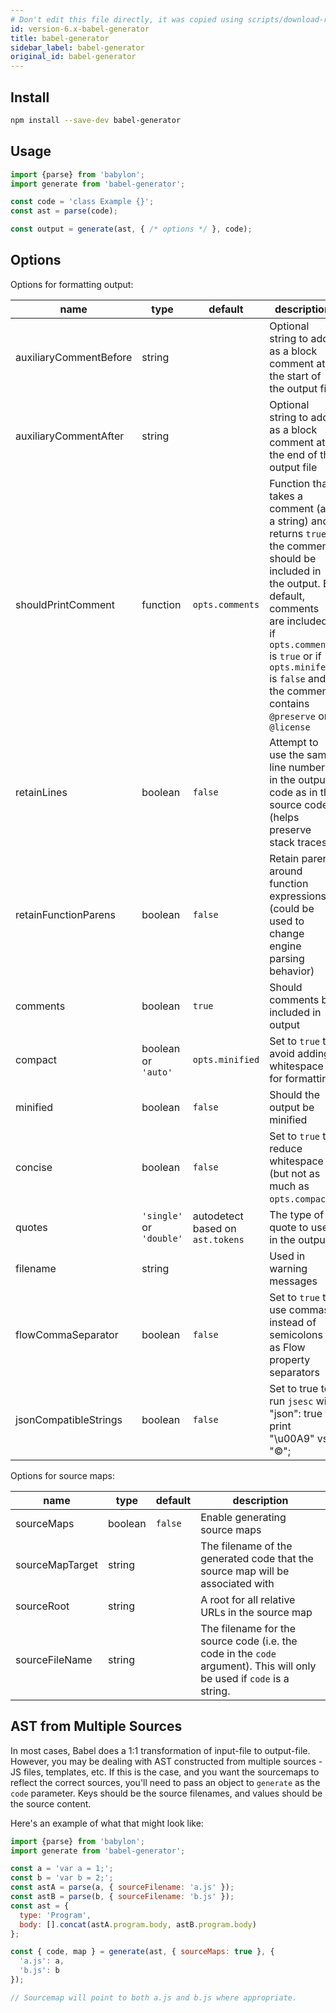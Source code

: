```yaml
---
# Don't edit this file directly, it was copied using scripts/download-readmes.js: 
id: version-6.x-babel-generator
title: babel-generator
sidebar_label: babel-generator
original_id: babel-generator
---
```


## Install

```sh
npm install --save-dev babel-generator
```

## Usage

```js
import {parse} from 'babylon';
import generate from 'babel-generator';

const code = 'class Example {}';
const ast = parse(code);

const output = generate(ast, { /* options */ }, code);
```

## Options

Options for formatting output:

name                   | type     | default         | description
-----------------------|----------|-----------------|--------------------------------------------------------------------------
auxiliaryCommentBefore | string   |                 | Optional string to add as a block comment at the start of the output file
auxiliaryCommentAfter  | string   |                 | Optional string to add as a block comment at the end of the output file
shouldPrintComment     | function | `opts.comments` | Function that takes a comment (as a string) and returns `true` if the comment should be included in the output.  By default, comments are included if `opts.comments` is `true` or if `opts.minifed` is `false` and the comment contains `@preserve` or `@license`
retainLines            | boolean  | `false`         | Attempt to use the same line numbers in the output code as in the source code (helps preserve stack traces)
retainFunctionParens   | boolean  | `false`         | Retain parens around function expressions (could be used to change engine parsing behavior)
comments               | boolean  | `true`          | Should comments be included in output
compact                | boolean or `'auto'` | `opts.minified` | Set to `true` to avoid adding whitespace for formatting
minified               | boolean  | `false`         | Should the output be minified
concise                | boolean  | `false`         | Set to `true` to reduce whitespace (but not as much as `opts.compact`)
quotes                 | `'single'` or `'double'` | autodetect based on `ast.tokens` | The type of quote to use in the output
filename               | string   |                 | Used in warning messages
flowCommaSeparator     | boolean  | `false`         | Set to `true` to use commas instead of semicolons as Flow property separators
jsonCompatibleStrings  | boolean  | `false`         | Set to true to run `jsesc` with "json": true to print "\u00A9" vs. "©";

Options for source maps:

name                   | type     | default         | description
-----------------------|----------|-----------------|--------------------------------------------------------------------------
sourceMaps             | boolean  | `false`         | Enable generating source maps
sourceMapTarget        | string   |                 | The filename of the generated code that the source map will be associated with
sourceRoot             | string   |                 | A root for all relative URLs in the source map
sourceFileName         | string   |                 | The filename for the source code (i.e. the code in the `code` argument).  This will only be used if `code` is a string.

## AST from Multiple Sources

In most cases, Babel does a 1:1 transformation of input-file to output-file.  However,
you may be dealing with AST constructed from multiple sources - JS files, templates, etc.
If this is the case, and you want the sourcemaps to reflect the correct sources, you'll need
to pass an object to `generate` as the `code` parameter.  Keys
should be the source filenames, and values should be the source content.

Here's an example of what that might look like:

```js
import {parse} from 'babylon';
import generate from 'babel-generator';

const a = 'var a = 1;';
const b = 'var b = 2;';
const astA = parse(a, { sourceFilename: 'a.js' });
const astB = parse(b, { sourceFilename: 'b.js' });
const ast = {
  type: 'Program',
  body: [].concat(astA.program.body, astB.program.body)
};

const { code, map } = generate(ast, { sourceMaps: true }, {
  'a.js': a,
  'b.js': b
});

// Sourcemap will point to both a.js and b.js where appropriate.
```

